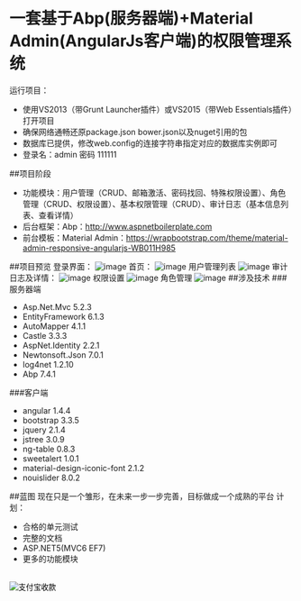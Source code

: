 # 一套基于Abp(服务器端)+Material Admin(AngularJs客户端)的权限管理系统
运行项目：
* 使用VS2013（带Grunt Launcher插件）或VS2015（带Web Essentials插件）打开项目
* 确保网络通畅还原package.json bower.json以及nuget引用的包
* 数据库已提供，修改web.config的连接字符串指定对应的数据库实例即可
* 登录名：admin 密码 111111

##项目阶段
* 功能模块：用户管理（CRUD、邮箱激活、密码找回、特殊权限设置）、角色管理（CRUD、权限设置）、基本权限管理（CRUD）、审计日志（基本信息列表、查看详情）
* 后台框架：Abp：http://www.aspnetboilerplate.com
* 前台模板：Material Admin：https://wrapbootstrap.com/theme/material-admin-responsive-angularjs-WB011H985

##项目预览
登录界面：
![image](https://github.com/fzrain/ProjectWithAbp/raw/master/doc/Login.png)
首页：
![image](https://github.com/fzrain/ProjectWithAbp/raw/master/doc/Home.png)
用户管理列表
![image](https://github.com/fzrain/ProjectWithAbp/raw/master/doc/UserManager.png)
审计日志及详情：
![image](https://github.com/fzrain/ProjectWithAbp/raw/master/doc/Audit.png)
权限设置
![image](https://github.com/fzrain/ProjectWithAbp/raw/master/doc/PermissionSetting.png)
角色管理
![image](https://github.com/fzrain/ProjectWithAbp/raw/master/doc/Role.png)
##涉及技术
###服务器端
* Asp.Net.Mvc 5.2.3
* EntityFramework 6.1.3
* AutoMapper 4.1.1
* Castle 3.3.3
* AspNet.Identity 2.2.1
* Newtonsoft.Json 7.0.1
* log4net 1.2.10
* Abp 7.4.1

###客户端
* angular 1.4.4
* bootstrap 3.3.5
* jquery 2.1.4
* jstree 3.0.9
* ng-table 0.8.3
* sweetalert 1.0.1
* material-design-iconic-font 2.1.2
* nouislider 8.0.2

##蓝图
现在只是一个雏形，在未来一步一步完善，目标做成一个成熟的平台
计划：
* 合格的单元测试
* 完整的文档
* ASP.NET5(MVC6 EF7)
* 更多的功能模块

<br/>
<form name="atool_alipay_img_form" style="padding-bottom: 0;border:none;" method="post" action="https://shenghuo.alipay.com/send/payment/fill.htm" target="_blank" accept-charset="GBK" onsubmit="document.charset='gbk';"><input type="hidden" value="250970574@qq.com" name="optEmail"><input type="hidden" value="20" name="payAmount"><input type="hidden" name="title" placeholder="付款说明" value=""><input type="image" value="支付宝收款" src="http://www.atool.org/res/alipay_1.png" name="pay"></form>
